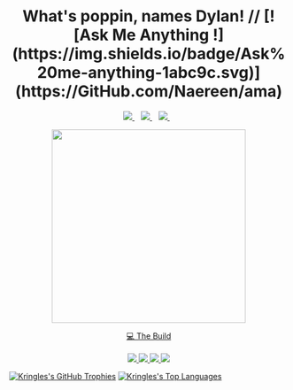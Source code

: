 <h1 align='center'>
  What's poppin, names Dylan! // [![Ask Me Anything !](https://img.shields.io/badge/Ask%20me-anything-1abc9c.svg)](https://GitHub.com/Naereen/ama)
</h1>

<p align='center'>
  <a href="https://steamcommunity.com/id/ImKringle/">
    <img src="https://img.shields.io/badge/sponsor-30363D?style=for-the-badge&logo=GitHub-Sponsors&logoColor=#white" />        
  </a>&nbsp;&nbsp;
  <a href="https://www.twitch.tv/Imkringle/">
    <img src="https://img.shields.io/badge/linkedin-%230077B5.svg?&style=for-the-badge&logo=linkedin&logoColor=white" />
  </a>&nbsp;&nbsp;
    <a href="https://open.spotify.com/user/31nz3pd5qb32cxkd6u3spfgfnnvm?si=30334550b1e9415b/">
    <img src="https://img.shields.io/badge/Spotify-1ED760?&style=for-the-badge&logo=spotify&logoColor=white" />
  </a>&nbsp;&nbsp;
</p>

<p align='center'>
  <a href="#"><img src="https://github-readme-stats.vercel.app/api?username=ImKringle&show_icons=true&count_private=true&theme=dark" width="350">
</p>

<p align='center'>
  💻 The Build<br/><br/>
  <img src="https://img.shields.io/badge/Windows_11-0078d4?style=for-the-badge&logo=windows-11&logoColor=white" />
  <img src="https://img.shields.io/badge/AMD%20Ryzen_7_5800X-ED1C24?style=for-the-badge&logo=amd&logoColor=white" />
  <img src="https://img.shields.io/badge/RAM-32GB-%230071C5.svg?&style=for-the-badge&logoColor=white" />
  <img src="https://img.shields.io/badge/nvidia-gtx%203060TI-%2376B900.svg?&style=for-the-badge&logo=nvidia&logoColor=white" />
</p>

[![Kringles's GitHub Trophies](https://github-profile-trophy.vercel.app/?username=ImKringle&row=1)](https://github.com/ryo-ma/github-profile-trophy)
[![Kringles's Top Languages](https://github-readme-stats.vercel.app/api/top-langs/?username=Naereen&theme=blue-green)](https://github.com/anuraghazra/github-readme-stats)




